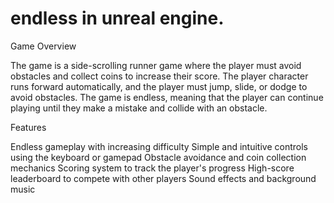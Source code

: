 # endless in unreal engine.
Game Overview

The game is a side-scrolling runner game where the player must avoid obstacles and collect coins to increase their score. The player character runs forward automatically, and the player must jump, slide, or dodge to avoid obstacles. The game is endless, meaning that the player can continue playing until they make a mistake and collide with an obstacle.

Features

Endless gameplay with increasing difficulty
Simple and intuitive controls using the keyboard or gamepad
Obstacle avoidance and coin collection mechanics
Scoring system to track the player's progress
High-score leaderboard to compete with other players
Sound effects and background music
